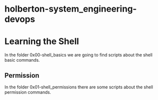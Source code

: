 # holberton-system_engineering-devops

<h1>Learning the Shell</h1>

In the folder 0x00-shell_basics we are going to find scripts about the shell basic commands.

<h2>Permission</h2>

In the folder 0x01-shell_permissions there are some scripts about the shell permission commands.
